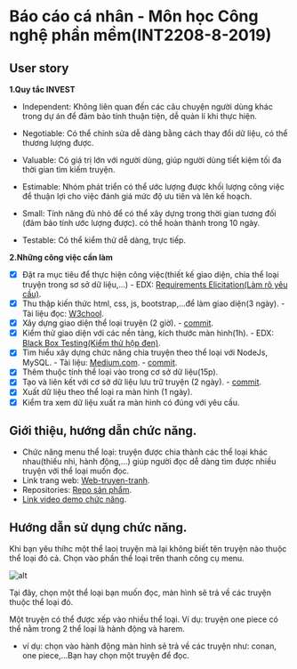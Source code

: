 # Báo cáo cá nhân - Môn học Công nghệ phần mềm(INT2208-8-2019)

## User story

**1.Quy tắc INVEST**

- Independent: Không liên quan đến các câu chuyện người dùng khác trong dự án để đảm bảo tính thuận tiện, dễ quản lí khi thực hiện.

- Negotiable: Có thể chỉnh sửa dễ dàng bằng cách thay đổi dữ liệu, có thể thương lượng được.

- Valuable: Có giá trị lớn với người dùng, giúp người dùng tiết kiệm tối đa thời gian tìm kiếm truyện.

- Estimable: Nhóm phát triển có thể ước lượng được khối lượng công việc để thuận lợi cho việc đánh giá mức độ ưu tiên và lên kế hoạch.

- Small: Tính năng đủ nhỏ để có thể xây dựng trong thời gian tương đối (đảm bảo tính ước lượng được). có thể hoàn thành trong 10 ngày.

- Testable: Có thể kiểm thử dễ dàng, trực tiếp.

**2.Những công việc cần làm**
- [x] Đặt ra mục tiêu để thực hiện công việc(thiết kế giao diện, chia thể loại truyện trong sơ sở dữ liệu,...)
       - EDX: [Requirements Elicitation(Làm rõ yêu cầu)](https://docs.google.com/document/d/1a4i_31R8WBUAnF91syr1FwBpKoAiTY6rEJt1xWjb74M/edit#heading=h.fvjpas4blmex).
- [x]  Thu thập kiến thức html, css, js, bootstrap,...để làm giao diện(3 ngày).
       - Tài liệu đọc: [W3chool](https://www.w3schools.com/).
- [x] Xây dựng giao diện thể loại truyện (2 giờ).
       - [commit](https://github.com/phamhung99/Website-truyen-tranh/commit/7c81fd96920cd0c045e98d4132082de5c108124b).
- [x] Kiểm thử giao diện với các nền tảng, kích thước màn hình(1h).
       - EDX: [Black Box Testing(Kiểm thử hộp đen)](https://docs.google.com/document/d/1a4i_31R8WBUAnF91syr1FwBpKoAiTY6rEJt1xWjb74M/edit#heading=h.zhrswbsdiifd).
- [x] Tìm hiểu xây dựng chức năng chia truyện theo thể loại với NodeJs, MySQL.
      - Tài liệu: [Medium.com](https://medium.com/technoetics/handling-user-login-and-registration-using-nodejs-and-mysql-81b146e37419).
      - [commit](https://github.com/phamhung99/Website-truyen-tranh/commit/1d8c86fdb10753f7330bd8a643971547bdf111fc).
- [x] Thêm thuộc tính thể loại vào trong cơ sở dữ liệu(15p).
- [x] Tạo và liên kết với cơ sở dữ liệu lưu trữ truyện (2 ngày).
      - [commit](https://github.com/phamhung99/Website-truyen-tranh/commit/daa008bb261ca791e21f78ecb6e053d20a588b50).
- [x] Xuất dữ liệu theo thể loại ra màn hình (1 ngày).
- [x] Kiểm tra xem dữ liệu xuất ra màn hình có đúng với yêu cầu.

## Giới thiệu, hướng dẫn chức năng.
 - Chức năng menu thể loại: truyện được chia thành các thể loại khác nhau(thiếu nhi, hành động,...) giúp người đọc dễ dàng tìm được nhiều truyện với thể loại muốn đọc.
 - Link trang web: [Web-truyen-tranh](https://afternoon-gorge-98922.herokuapp.com/).
 - Repositories: [Repo sản phẩm](https://github.com/phamhung99/Website-truyen-tranh).
 - [Link video demo chức năng](https://www.youtube.com/watch?v=ulxruYLofYE&feature=youtu.be).
 
## Hướng dẫn sử dụng chức năng.

  Khi bạn yêu thíhc một thể laoị truyện mà lại không biết tên truyện nào thuộc thể loại đó cả. Chọn vào phần thể loại trên thanh công cụ menu.
  
  ![alt](https://github.com/phamhung99/PhamHung/blob/master/theloai.png)
  
  Tại đây, chọn một thể loại bạn muốn đọc, màn hình sẽ trả về các truyện thuộc thể loại đó.
  
  Một truyện có thể được xếp vào nhiều thể loại. Ví dụ: truyện one piece có thể nằm trong 2 thể loại là hành động và harem.
  - ví dụ: chọn vào hành động màn hình sẻ trả về các truyện  như: conan, one piece,...Bạn hay chọn một truyện để đọc.

